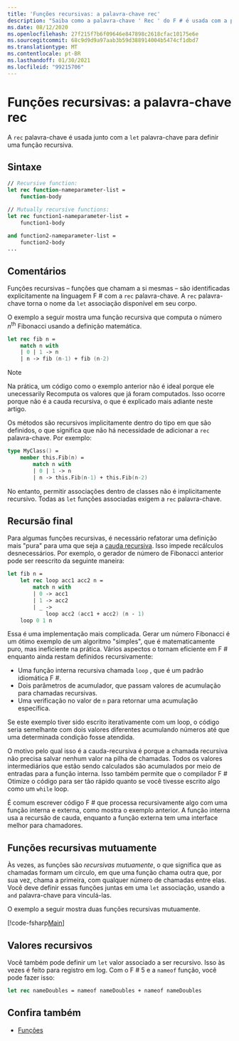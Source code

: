 ```yaml
---
title: 'Funções recursivas: a palavra-chave rec'
description: "Saiba como a palavra-chave ' Rec ' do F # é usada com a palavra-chave ' Let ' para definir uma função recursiva."
ms.date: 08/12/2020
ms.openlocfilehash: 27f215f7b6f09646e847898c2618cfac10175e6e
ms.sourcegitcommit: 68c9d9d9a97aab3b59d388914004b5474cf1dbd7
ms.translationtype: MT
ms.contentlocale: pt-BR
ms.lasthandoff: 01/30/2021
ms.locfileid: "99215706"
---
```

# <a name="recursive-functions-the-rec-keyword"></a>Funções recursivas: a palavra-chave rec

A `rec` palavra-chave é usada junto com a `let` palavra-chave para definir uma função recursiva.

## <a name="syntax"></a>Sintaxe

```fsharp
// Recursive function:
let rec function-nameparameter-list =
    function-body

// Mutually recursive functions:
let rec function1-nameparameter-list =
    function1-body

and function2-nameparameter-list =
    function2-body
...
```

## <a name="remarks"></a>Comentários

Funções recursivas – funções que chamam a si mesmas – são identificadas explicitamente na linguagem F # com a `rec` palavra-chave. A `rec` palavra-chave torna o nome da `let` associação disponível em seu corpo.

O exemplo a seguir mostra uma função recursiva que computa o número *n*<sup>th</sup> Fibonacci usando a definição matemática.

```fsharp
let rec fib n =
    match n with
    | 0 | 1 -> n
    | n -> fib (n-1) + fib (n-2)
```

> [!NOTE]
> Na prática, um código como o exemplo anterior não é ideal porque ele unecessarily Recomputa os valores que já foram computados. Isso ocorre porque não é a cauda recursiva, o que é explicado mais adiante neste artigo.

Os métodos são recursivos implicitamente dentro do tipo em que são definidos, o que significa que não há necessidade de adicionar a `rec` palavra-chave. Por exemplo:

```fsharp
type MyClass() =
    member this.Fib(n) =
        match n with
        | 0 | 1 -> n
        | n -> this.Fib(n-1) + this.Fib(n-2)
```

No entanto, permitir associações dentro de classes não é implicitamente recursivo. Todas as `let` funções associadas exigem a `rec` palavra-chave.

## <a name="tail-recursion"></a>Recursão final

Para algumas funções recursivas, é necessário refatorar uma definição mais "pura" para uma que seja a [cauda recursiva](https://cs.stackexchange.com/questions/6230/what-is-tail-recursion). Isso impede recálculos desnecessários. Por exemplo, o gerador de número de Fibonacci anterior pode ser reescrito da seguinte maneira:

```fsharp
let fib n =
    let rec loop acc1 acc2 n =
        match n with
        | 0 -> acc1
        | 1 -> acc2
        | _ ->
            loop acc2 (acc1 + acc2) (n - 1)
    loop 0 1 n
```

Essa é uma implementação mais complicada. Gerar um número Fibonacci é um ótimo exemplo de um algoritmo "simples", que é matematicamente puro, mas ineficiente na prática. Vários aspectos o tornam eficiente em F # enquanto ainda restam definidos recursivamente:

* Uma função interna recursiva chamada `loop` , que é um padrão idiomática F #.
* Dois parâmetros de acumulador, que passam valores de acumulação para chamadas recursivas.
* Uma verificação no valor de `n` para retornar uma acumulação específica.

Se este exemplo tiver sido escrito iterativamente com um loop, o código seria semelhante com dois valores diferentes acumulando números até que uma determinada condição fosse atendida.

O motivo pelo qual isso é a cauda-recursiva é porque a chamada recursiva não precisa salvar nenhum valor na pilha de chamadas. Todos os valores intermediários que estão sendo calculados são acumulados por meio de entradas para a função interna. Isso também permite que o compilador F # Otimize o código para ser tão rápido quanto se você tivesse escrito algo como um `while` loop.

É comum escrever código F # que processa recursivamente algo com uma função interna e externa, como mostra o exemplo anterior. A função interna usa a recursão de cauda, enquanto a função externa tem uma interface melhor para chamadores.

## <a name="mutually-recursive-functions"></a>Funções recursivas mutuamente

Às vezes, as funções são *recursivas mutuamente*, o que significa que as chamadas formam um círculo, em que uma função chama outra que, por sua vez, chama a primeira, com qualquer número de chamadas entre elas. Você deve definir essas funções juntas em uma `let` associação, usando a `and` palavra-chave para vinculá-las.

O exemplo a seguir mostra duas funções recursivas mutuamente.

[!code-fsharp[Main](~/samples/snippets/fsharp/lang-ref-1/snippet4002.fs)]

## <a name="recursive-values"></a>Valores recursivos

Você também pode definir um `let` valor associado a ser recursivo. Isso às vezes é feito para registro em log. Com o F # 5 e a `nameof` função, você pode fazer isso:

```fsharp
let rec nameDoubles = nameof nameDoubles + nameof nameDoubles
```

## <a name="see-also"></a>Confira também

- [Funções](index.md)
